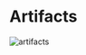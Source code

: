 # Artifacts

![artifacts](https://user-images.githubusercontent.com/23217592/154889545-12926392-4096-47dc-b211-f535dc6d93e8.jpg)
